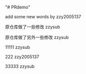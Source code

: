 "# PRdemo"

add some new words by zzy2005137

原仓库做了一些修改 zzysub

原仓库做了另外一些修改 zzysub

11111 zzysub

222 zzy2005137

33333 zzysub
